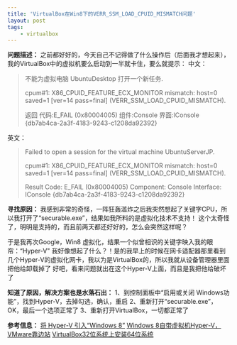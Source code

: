 ```yaml
---
title: 'VirtualBox在Win8下的VERR_SSM_LOAD_CPUID_MISMATCH问题'
layout: post
tags:
    - virtualbox
---
```


**问题描述：**
之前都好好的，今天自己不记得做了什么操作后（后面我才想起来），我的VirtualBox中的虚拟机要么启动到一半就卡住，要么就提示：
中文：
> 不能为虚拟电脑 UbuntuDesktop 打开一个新任务.
> 
> cpum#1: X86_CPUID_FEATURE_ECX_MONITOR mismatch: host=0 saved=1 [ver=14 pass=final] (VERR_SSM_LOAD_CPUID_MISMATCH).
> 
> 返回 代码:E_FAIL (0x80004005)
> 组件:Console
> 界面:IConsole {db7ab4ca-2a3f-4183-9243-c1208da92392}

英文：
> Failed to open a session for the virtual machine UbuntuServerJP.
> 
> cpum#1: X86_CPUID_FEATURE_ECX_MONITOR mismatch: host=0 saved=1 [ver=14 pass=final] (VERR_SSM_LOAD_CPUID_MISMATCH).
> 
> Result Code: E_FAIL (0x80004005)
> Component: Console
> Interface: IConsole {db7ab4ca-2a3f-4183-9243-c1208da92392}

**寻找原因：**
我感到非常的奇怪，一阵狂轰滥炸之后我突然想起了关键字CPU，所以我打开了“securable.exe”，结果如我所料的是虚拟化技术不支持！
这个太奇怪了，明明是支持的，而且前两天都还好好的，怎么会突然这样呢？

于是我再次Google，Win8 虚拟化，结果一个似曾相识的关键字映入我的眼帘：“Hyper-V"
我好像想起了什么？！是的我早上的时候在网卡适配器那里看到几个Hyper-V的虚拟化网卡，我以为是VirtualBox的，所以我就从设备管理器里面把他给卸载掉了
好吧，看来问题就出在这个Hyper-V上面，而且是我把他给破坏了

**知道了原因，解决方案也是水落石出：**
1、到控制面板中“启用或关闭 Windows功能”，找到Hyper-V，去掉勾选，确认，重启
2、重新打开“securable.exe”，OK，最后一个选项正常了
3、重新打开VirtualBox，一切都正常了

**参考信息：**
[将 Hyper-V 引入“Windows 8”](http://blogs.msdn.com/b/b8_cn/archive/2011/09/12/hyper-v-windows-8.aspx)
[Windows 8自带虚拟机Hyper-V，VMware靠边站](http://soft.cfan.com.cn/apps/201301/07/1357549782d99787.shtml)
[VirtualBox32位系统上安装64位系统](http://blog.csdn.net/mal327/article/details/6597263)